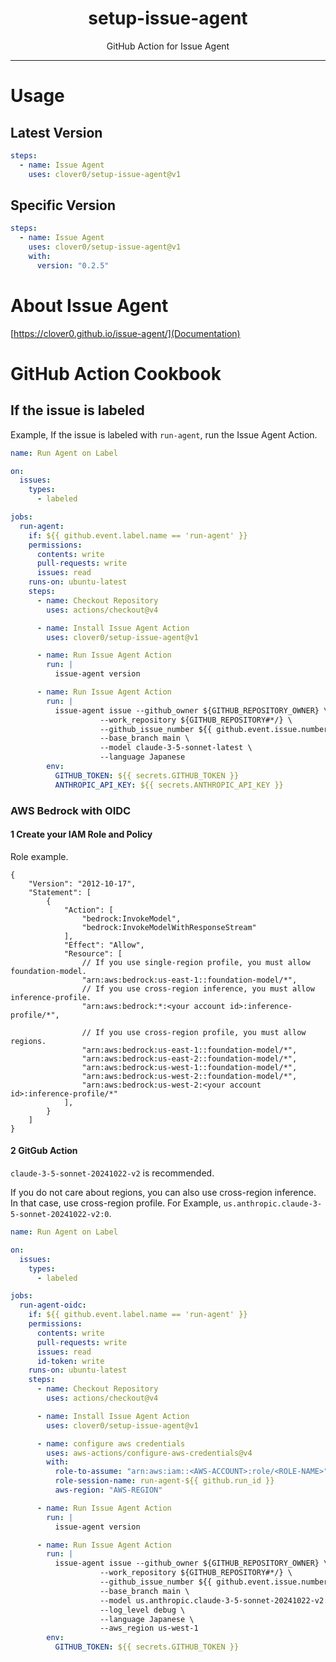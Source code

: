 <p align="center">
  <h1 align="center">setup-issue-agent</h1>
  <p align="center">GitHub Action for Issue Agent</p>
</p>

---

# Usage

## Latest Version

```yaml
steps:
  - name: Issue Agent
    uses: clover0/setup-issue-agent@v1
```

## Specific Version

```yaml
steps:
  - name: Issue Agent
    uses: clover0/setup-issue-agent@v1
    with:
      version: "0.2.5"
```

# About Issue Agent
[https://clover0.github.io/issue-agent/](Documentation)

# GitHub Action Cookbook

## If the issue is labeled
Example, If the issue is labeled with `run-agent`, run the Issue Agent Action.

```yml
name: Run Agent on Label

on:
  issues:
    types:
      - labeled

jobs:
  run-agent:
    if: ${{ github.event.label.name == 'run-agent' }}
    permissions:
      contents: write
      pull-requests: write
      issues: read
    runs-on: ubuntu-latest
    steps:
      - name: Checkout Repository
        uses: actions/checkout@v4

      - name: Install Issue Agent Action
        uses: clover0/setup-issue-agent@v1

      - name: Run Issue Agent Action
        run: |
          issue-agent version

      - name: Run Issue Agent Action
        run: |
          issue-agent issue --github_owner ${GITHUB_REPOSITORY_OWNER} \
                    --work_repository ${GITHUB_REPOSITORY#*/} \
                    --github_issue_number ${{ github.event.issue.number }} \
                    --base_branch main \
                    --model claude-3-5-sonnet-latest \
                    --language Japanese
        env:
          GITHUB_TOKEN: ${{ secrets.GITHUB_TOKEN }}
          ANTHROPIC_API_KEY: ${{ secrets.ANTHROPIC_API_KEY }}
```

### AWS Bedrock with OIDC

#### 1 Create your IAM Role and Policy

Role example.

```json5
{
    "Version": "2012-10-17",
    "Statement": [
        {
            "Action": [
                "bedrock:InvokeModel",
                "bedrock:InvokeModelWithResponseStream"
            ],
            "Effect": "Allow",
            "Resource": [
                // If you use single-region profile, you must allow foundation-model.
                "arn:aws:bedrock:us-east-1::foundation-model/*",
                // If you use cross-region inference, you must allow inference-profile. 
                "arn:aws:bedrock:*:<your account id>:inference-profile/*",
              
                // If you use cross-region profile, you must allow regions.
                "arn:aws:bedrock:us-east-1::foundation-model/*",
                "arn:aws:bedrock:us-east-2::foundation-model/*",
                "arn:aws:bedrock:us-west-1::foundation-model/*",
                "arn:aws:bedrock:us-west-2::foundation-model/*",
                "arn:aws:bedrock:us-west-2:<your account id>:inference-profile/*"
            ],
        }
    ]
}

```

#### 2 GitGub Action

`claude-3-5-sonnet-20241022-v2` is recommended.

If you do not care about regions, you can also use cross-region inference. 
In that case, use cross-region profile. For Example, `us.anthropic.claude-3-5-sonnet-20241022-v2:0`.


```yml
name: Run Agent on Label

on:
  issues:
    types:
      - labeled

jobs:
  run-agent-oidc:
    if: ${{ github.event.label.name == 'run-agent' }}
    permissions:
      contents: write
      pull-requests: write
      issues: read
      id-token: write
    runs-on: ubuntu-latest
    steps:
      - name: Checkout Repository
        uses: actions/checkout@v4

      - name: Install Issue Agent Action
        uses: clover0/setup-issue-agent@v1

      - name: configure aws credentials
        uses: aws-actions/configure-aws-credentials@v4
        with:
          role-to-assume: "arn:aws:iam::<AWS-ACCOUNT>:role/<ROLE-NAME>"
          role-session-name: run-agent-${{ github.run_id }}
          aws-region: "AWS-REGION"

      - name: Run Issue Agent Action
        run: |
          issue-agent version

      - name: Run Issue Agent Action
        run: |
          issue-agent issue --github_owner ${GITHUB_REPOSITORY_OWNER} \
                    --work_repository ${GITHUB_REPOSITORY#*/} \
                    --github_issue_number ${{ github.event.issue.number }} \
                    --base_branch main \
                    --model us.anthropic.claude-3-5-sonnet-20241022-v2:0 \
                    --log_level debug \
                    --language Japanese \
                    --aws_region us-west-1
        env:
          GITHUB_TOKEN: ${{ secrets.GITHUB_TOKEN }}
```

